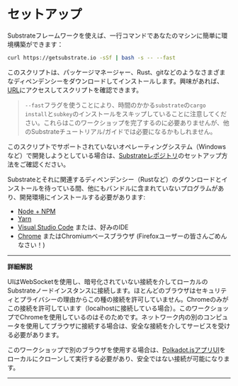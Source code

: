セットアップ
===

Substrateフレームワークを使えば、一行コマンドであなたのマシンに簡単に環境構築ができます：

```bash
curl https://getsubstrate.io -sSf | bash -s -- --fast
```
このスクリプトは、パッケージマネージャー、Rust、gitなどのようなさまざまなディペンデンシーをダウンロードしてインストールします。興味があれば、[URL](https://getsubstrate.io)にアクセスしてスクリプトを確認できます。

> `--fast`フラグを使うことにより、時間のかかる`substrate`の`cargo install`と`subkey`のインストールをスキップしていることに注意してください。これらはこのワークショップを完了するのに必要ありませんが、他のSubstrateチュートリアル/ガイドでは必要になるかもしれません。

このスクリプトでサポートされていないオペレーティングシステム（Windowsなど）で開発しようとしている場合は、[Substrateレポジトリ](https://github.com/paritytech/substrate#61-hacking-on-substrate)のセットアップ方法をご確認ください。

Substrateとそれに関連するディペンデンシー（Rustなど）のダウンロードとインストールを待っている間、他にもバンドルに含まれていないプログラムがあり、開発環境にインストールする必要があります:

 - [Node + NPM](https://nodejs.org/en/download/)
 - [Yarn](https://yarnpkg.com)
 - [Visual Studio Code](https://code.visualstudio.com/) または、好みのIDE
 - [Chrome](https://www.google.com/chrome/) またはChromiumベースブラウザ (Firefoxユーザーの皆さんごめんなさい！)

---

**詳細解説**

UIはWebSocketを使用し、暗号化されていない接続を介してローカルのSubstrateノードインスタンスに接続します。ほとんどのブラウザはセキュリティとプライバシーの理由からこの種の接続を許可していません。Chromeのみがこの接続を許可しています（localhostに接続している場合）。このワークショップでChromeを使用しているのはそのためです。ネットワーク内の別のコンピュータを使用してブラウザに接続する場合は、安全な接続を介してサービスを受ける必要があります。

このワークショップで別のブラウザを使用する場合は、[Polkadot.jsアプリUI](https://github.com/polkadot-js/apps)をローカルにクローンして実行する必要があり、安全ではない接続が可能になります。

---
